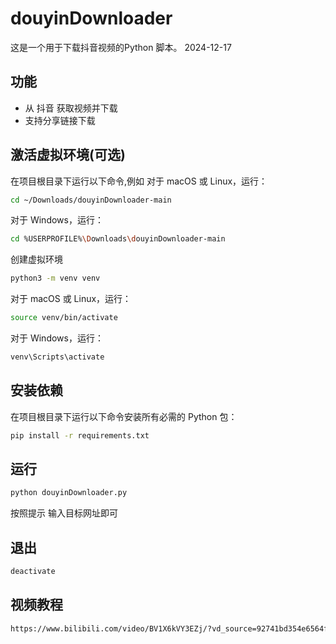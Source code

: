 
# douyinDownloader
这是一个用于下载抖音视频的Python 脚本。 2024-12-17 

## 功能
- 从 抖音 获取视频并下载
- 支持分享链接下载

## 激活虚拟环境(可选)
在项目根目录下运行以下命令,例如
对于 macOS 或 Linux，运行：
```bash
cd ~/Downloads/douyinDownloader-main
```
对于 Windows，运行：
```bash
cd %USERPROFILE%\Downloads\douyinDownloader-main
```
创建虚拟环境
```bash
python3 -m venv venv
```
对于 macOS 或 Linux，运行：
```bash
source venv/bin/activate
```
对于 Windows，运行：
```bash
venv\Scripts\activate
```

## 安装依赖

在项目根目录下运行以下命令安装所有必需的 Python 包：

```bash
pip install -r requirements.txt
```

## 运行
```bash
python douyinDownloader.py
```
按照提示 输入目标网址即可

## 退出
```bash
deactivate
```

## 视频教程
```bash
https://www.bilibili.com/video/BV1X6kVY3EZj/?vd_source=92741bd354e6564f186e2d5a4a00e64b
```

